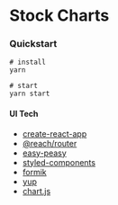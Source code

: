 # Stock Charts

### Quickstart

```
# install
yarn

# start
yarn start
```

#### UI Tech

* [create-react-app](https://github.com/facebook/create-react-app)
* [@reach/router](https://github.com/reach/router)
* [easy-peasy](https://github.com/ctrlplusb/easy-peasy)
* [styled-components](https://github.com/styled-components/styled-components)
* [formik](https://github.com/jaredpalmer/formik)
* [yup](https://github.com/jquense/yup)
* [chart.js](https://github.com/chartjs/chart.js)
